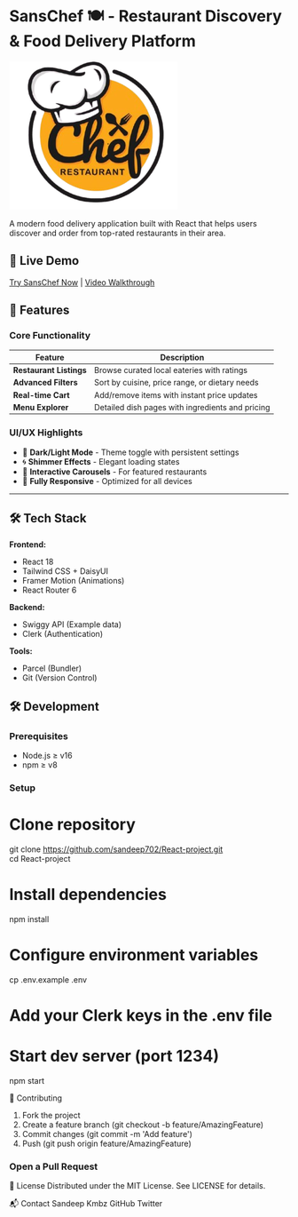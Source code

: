 # SansChef 🍽️ - Restaurant Discovery & Food Delivery Platform

![SansChef Banner](./images/logo.png)

A modern food delivery application built with React that helps users discover and order from top-rated restaurants in their area.

## 🚀 Live Demo
[Try SansChef Now](#) | [Video Walkthrough](#)

## 🚀 Features  

### Core Functionality  
| Feature | Description |  
|---------|-------------|  
| **Restaurant Listings** | Browse curated local eateries with ratings |  
| **Advanced Filters** | Sort by cuisine, price range, or dietary needs |  
| **Real-time Cart** | Add/remove items with instant price updates |  
| **Menu Explorer** | Detailed dish pages with ingredients and pricing |  

### UI/UX Highlights  
- 🌙 **Dark/Light Mode** - Theme toggle with persistent settings  
- 🌀 **Shimmer Effects** - Elegant loading states  
- 🎠 **Interactive Carousels** - For featured restaurants  
- 📱 **Fully Responsive** - Optimized for all devices  

---

## 🛠️ Tech Stack

**Frontend:**
- React 18
- Tailwind CSS + DaisyUI
- Framer Motion (Animations)
- React Router 6

**Backend:**
- Swiggy API (Example data)
- Clerk (Authentication)

**Tools:**
- Parcel (Bundler)
- Git (Version Control)

## 🛠️ Development  

### Prerequisites  
- Node.js ≥ v16  
- npm ≥ v8  

### Setup  
# Clone repository  
git clone https://github.com/sandeep702/React-project.git  
cd React-project  

# Install dependencies  
npm install  

# Configure environment variables  
cp .env.example .env  
# Add your Clerk keys in the .env file  

# Start dev server (port 1234)  
npm start  

🤝 Contributing
1. Fork the project
2. Create a feature branch (git checkout -b feature/AmazingFeature)
3. Commit changes (git commit -m 'Add feature')
4. Push (git push origin feature/AmazingFeature)

### Open a Pull Request

📜 License
Distributed under the MIT License.
See LICENSE for details.

📬 Contact
Sandeep Kmbz
GitHub
Twitter